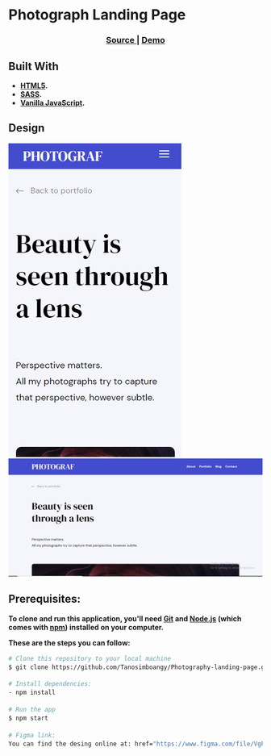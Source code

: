 # **Photograph Landing Page**

<div align="center">
  <h3>
    <a href="https://github.com/Tanosimboangy/front-end-finals" target="_blank">
      Source
    </a>
    <span> | </span>
    <a href="https://jacquit-photograph.netlify.app/" target="_blank">
      Demo
    </a>
  </h3>
</div>

## **Built With**
- __<span><a href="https://developer.mozilla.org/en-US/docs/Glossary/HTML5" target="_blank">HTML5</a></span>.__
- __<span><a href="https://sass-lang.com/" target="_blank">SASS</a></span>.__
- __<span><a href="https://developer.mozilla.org/en-US/docs/Glossary/Javascript" target="_blank">Vanilla JavaScript</a></span>.__

## **Design**
![image](./webroot/images/small_screen.png)
![image](./webroot/images/big_screen.png)

## **Prerequisites:**

**To clone and run this application, you'll need <a href="https://git-scm.com/" target="_blank">Git</a> and <a href="https://nodejs.org/en/download/" target="_blank">Node.js</a> (which comes with <a href="https://www.npmjs.com/" target="_blank">npm</a>) installed on your computer.**

**These are the steps you can follow:**

```bash
# Clone this repository to your local machine
$ git clone https://github.com/Tanosimboangy/Photography-landing-page.git.

# Install dependencies:
- npm install

# Run the app
$ npm start

# Figma link:
You can find the desing online at: href="https://www.figma.com/file/VgF87mULloYb7HZ1EMCRzU/Laaqiq-1---Portfolio-detail-(Responsive)?node-id=7%3A16"


```

